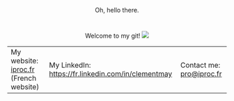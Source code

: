 
<p align="center">
    Oh, hello there.<br>
    Welcome to my git!
    <img style="margin-top:40px;" src="https://media1.tenor.com/images/f397612ffb6a0e75f5973c1bbd320e77/tenor.gif"></img>
</p> 
<table>
    <tr>
        <td>
            My website: <a href="https://iproc.fr">iproc.fr</a> (French website)
        </td>
        <td>
            My LinkedIn: <a href="https://fr.linkedin.com/in/clementmay">https://fr.linkedin.com/in/clementmay</a>
        </td>
        <td>
            Contact me: <a href="mailto:pro@iproc.fr">pro@iproc.fr</a>
        </td>
    </tr>
</table>
